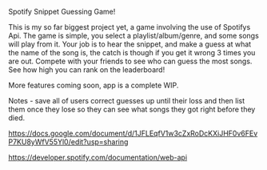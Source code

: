 Spotify Snippet Guessing Game!

This is my so far biggest project yet, a game involving the use of Spotifys Api.
The game is simple, you select a playlist/album/genre, and some songs will play from it. 
Your job is to hear the snippet, and make a guess at what the name of the song is, the catch is though if you get it wrong 3 times you are out. 
Compete with your friends to see who can guess the most songs.
See how high you can rank on the leaderboard!

More features coming soon, app is a complete WIP.


Notes - 
save all of users correct guesses up until their loss and then list them once they lose so they can see what songs they got right before they died. 

https://docs.google.com/document/d/1JFLEqfV1w3cZxRoDcKXiJHF0v6FEvP7KU8yWfV55Yl0/edit?usp=sharing

https://developer.spotify.com/documentation/web-api
